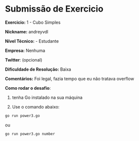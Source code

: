 # Submissão de Exercicio

**Exercicio:** 1 - Cubo Simples

**Nickname:** andreyvdl

**Nível Técnico:** - Estudante

**Empresa:** Nenhuma

**Twitter**: (opcional)

**Dificuldade de Resolução:** Baixa

**Comentários:** Foi legal, fazia tempo que eu não tratava overflow

**Como rodar o desafio**: 

1. tenha Go instalado na sua máquina

2. Use o comando abaixo:

```bash
go run power3.go
```

ou

```bash
go run power3.go number
```
